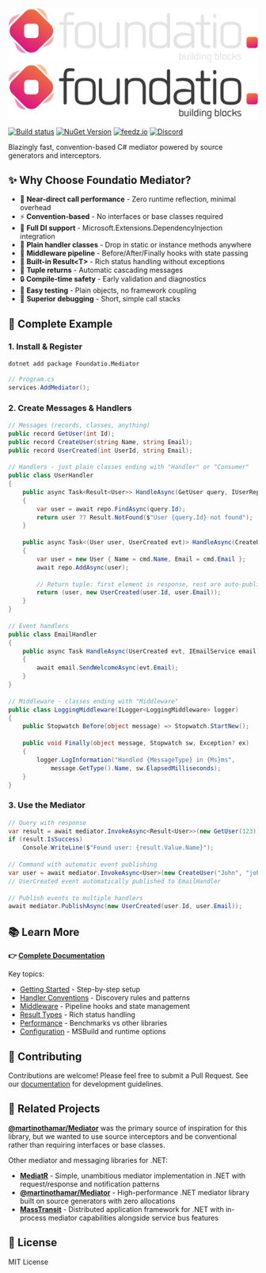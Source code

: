 ![Foundatio](https://raw.githubusercontent.com/FoundatioFx/Foundatio/master/media/foundatio-dark-bg.svg#gh-dark-mode-only "Foundatio")![Foundatio](https://raw.githubusercontent.com/FoundatioFx/Foundatio/master/media/foundatio.svg#gh-light-mode-only "Foundatio")

[![Build status](https://github.com/FoundatioFx/Foundatio.Mediator/workflows/Build/badge.svg)](https://github.com/FoundatioFx/Foundatio.Mediator/actions)
[![NuGet Version](http://img.shields.io/nuget/v/Foundatio.Mediator.svg?style=flat)](https://www.nuget.org/packages/Foundatio.Mediator/)
[![feedz.io](https://img.shields.io/badge/endpoint.svg?url=https%3A%2F%2Ff.feedz.io%2Ffoundatio%2Ffoundatio%2Fshield%2FFoundatio.Mediator%2Flatest)](https://f.feedz.io/foundatio/foundatio/packages/Foundatio.Mediator/latest/download)
[![Discord](https://img.shields.io/discord/715744504891703319)](https://discord.gg/6HxgFCx)

Blazingly fast, convention-based C# mediator powered by source generators and interceptors.

## ✨ Why Choose Foundatio Mediator?

- 🚀 **Near-direct call performance** - Zero runtime reflection, minimal overhead
- ⚡ **Convention-based** - No interfaces or base classes required
- 🔧 **Full DI support** - Microsoft.Extensions.DependencyInjection integration
- 🧩 **Plain handler classes** - Drop in static or instance methods anywhere
- 🎪 **Middleware pipeline** - Before/After/Finally hooks with state passing
- 🎯 **Built-in Result\<T>** - Rich status handling without exceptions
- 🔄 **Tuple returns** - Automatic cascading messages
- 🔒 **Compile-time safety** - Early validation and diagnostics
- 🧪 **Easy testing** - Plain objects, no framework coupling
- 🐛 **Superior debugging** - Short, simple call stacks

## 🚀 Complete Example

### 1. Install & Register

```bash
dotnet add package Foundatio.Mediator
```

```csharp
// Program.cs
services.AddMediator();
```

### 2. Create Messages & Handlers

```csharp
// Messages (records, classes, anything)
public record GetUser(int Id);
public record CreateUser(string Name, string Email);
public record UserCreated(int UserId, string Email);

// Handlers - just plain classes ending with "Handler" or "Consumer"
public class UserHandler
{
    public async Task<Result<User>> HandleAsync(GetUser query, IUserRepository repo)
    {
        var user = await repo.FindAsync(query.Id);
        return user ?? Result.NotFound($"User {query.Id} not found");
    }

    public async Task<(User user, UserCreated evt)> HandleAsync(CreateUser cmd, IUserRepository repo)
    {
        var user = new User { Name = cmd.Name, Email = cmd.Email };
        await repo.AddAsync(user);

        // Return tuple: first element is response, rest are auto-published
        return (user, new UserCreated(user.Id, user.Email));
    }
}

// Event handlers
public class EmailHandler
{
    public async Task HandleAsync(UserCreated evt, IEmailService email)
    {
        await email.SendWelcomeAsync(evt.Email);
    }
}

// Middleware - classes ending with "Middleware"
public class LoggingMiddleware(ILogger<LoggingMiddleware> logger)
{
    public Stopwatch Before(object message) => Stopwatch.StartNew();

    public void Finally(object message, Stopwatch sw, Exception? ex)
    {
        logger.LogInformation("Handled {MessageType} in {Ms}ms",
            message.GetType().Name, sw.ElapsedMilliseconds);
    }
}
```

### 3. Use the Mediator

```csharp
// Query with response
var result = await mediator.InvokeAsync<Result<User>>(new GetUser(123));
if (result.IsSuccess)
    Console.WriteLine($"Found user: {result.Value.Name}");

// Command with automatic event publishing
var user = await mediator.InvokeAsync<User>(new CreateUser("John", "john@example.com"));
// UserCreated event automatically published to EmailHandler

// Publish events to multiple handlers
await mediator.PublishAsync(new UserCreated(user.Id, user.Email));
```

## 📚 Learn More

**👉 [Complete Documentation](https://mediator.foundatio.dev)**

Key topics:

- [Getting Started](https://mediator.foundatio.dev/guide/getting-started.html) - Step-by-step setup
- [Handler Conventions](https://mediator.foundatio.dev/guide/handler-conventions.html) - Discovery rules and patterns
- [Middleware](https://mediator.foundatio.dev/guide/middleware.html) - Pipeline hooks and state management
- [Result Types](https://mediator.foundatio.dev/guide/result-types.html) - Rich status handling
- [Performance](https://mediator.foundatio.dev/guide/performance.html) - Benchmarks vs other libraries
- [Configuration](https://mediator.foundatio.dev/guide/configuration.html) - MSBuild and runtime options

## 🤝 Contributing

Contributions are welcome! Please feel free to submit a Pull Request. See our [documentation](https://mediator.foundatio.dev) for development guidelines.

## 🔗 Related Projects

[**@martinothamar/Mediator**](https://github.com/martinothamar/Mediator) was the primary source of inspiration for this library, but we wanted to use source interceptors and be conventional rather than requiring interfaces or base classes.

Other mediator and messaging libraries for .NET:

- **[MediatR](https://github.com/jbogard/MediatR)** - Simple, unambitious mediator implementation in .NET with request/response and notification patterns
- **[@martinothamar/Mediator](https://github.com/martinothamar/Mediator)** - High-performance .NET mediator library built on source generators with zero allocations
- **[MassTransit](https://github.com/MassTransit/MassTransit)** - Distributed application framework for .NET with in-process mediator capabilities alongside service bus features

## 📄 License

MIT License
